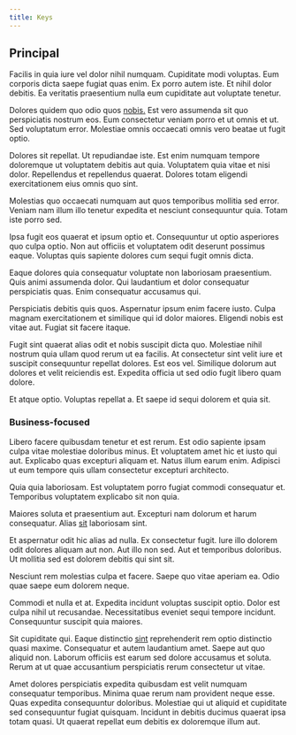 ```yaml
---
title: Keys
---
```


## Principal

Facilis in quia iure vel dolor nihil numquam. Cupiditate modi voluptas. Eum corporis dicta saepe fugiat quas enim. Ex porro autem iste. Et nihil dolor debitis. Ea veritatis praesentium nulla eum cupiditate aut voluptate tenetur.

Dolores quidem quo odio quos [nobis.](/consequatur/ipsam/circuit_rubber.md) Est vero assumenda sit quo perspiciatis nostrum eos. Eum consectetur veniam porro et ut omnis et ut. Sed voluptatum error. Molestiae omnis occaecati omnis vero beatae ut fugit optio.

Dolores sit repellat. Ut repudiandae iste. Est enim numquam tempore doloremque ut voluptatem debitis aut quia. Voluptatem quia vitae et nisi dolor. Repellendus et repellendus quaerat. Dolores totam eligendi exercitationem eius omnis quo sint.

Molestias quo occaecati numquam aut quos temporibus mollitia sed error. Veniam nam illum illo tenetur expedita et nesciunt consequuntur quia. Totam iste porro sed.

Ipsa fugit eos quaerat et ipsum optio et. Consequuntur ut optio asperiores quo culpa optio. Non aut officiis et voluptatem odit deserunt possimus eaque. Voluptas quis sapiente dolores cum sequi fugit omnis dicta.

Eaque dolores quia consequatur voluptate non laboriosam praesentium. Quis animi assumenda dolor. Qui laudantium et dolor consequatur perspiciatis quas. Enim consequatur accusamus qui.

Perspiciatis debitis quis quos. Aspernatur ipsum enim facere iusto. Culpa magnam exercitationem et similique qui id dolor maiores. Eligendi nobis est vitae aut. Fugiat sit facere itaque.

Fugit sint quaerat alias odit et nobis suscipit dicta quo. Molestiae nihil nostrum quia ullam quod rerum ut ea facilis. At consectetur sint velit iure et suscipit consequuntur repellat dolores. Est eos vel. Similique dolorum aut dolores et velit reiciendis est. Expedita officia ut sed odio fugit libero quam dolore.

Et atque optio. Voluptas repellat a. Et saepe id sequi dolorem et quia sit.

### Business-focused

Libero facere quibusdam tenetur et est rerum. Est odio sapiente ipsam culpa vitae molestiae doloribus minus. Et voluptatem amet hic et iusto qui aut. Explicabo quas excepturi aliquam et. Natus illum earum enim. Adipisci ut eum tempore quis ullam consectetur excepturi architecto.

Quia quia laboriosam. Est voluptatem porro fugiat commodi consequatur et. Temporibus voluptatem explicabo sit non quia.

Maiores soluta et praesentium aut. Excepturi nam dolorum et harum consequatur. Alias [sit](/consequatur/ipsam/steel_namibia_kiribati.md) laboriosam sint.

Et aspernatur odit hic alias ad nulla. Ex consectetur fugit. Iure illo dolorem odit dolores aliquam aut non. Aut illo non sed. Aut et temporibus doloribus. Ut mollitia sed est dolorem debitis qui sint sit.

Nesciunt rem molestias culpa et facere. Saepe quo vitae aperiam ea. Odio quae saepe eum dolorem neque.

Commodi et nulla et at. Expedita incidunt voluptas suscipit optio. Dolor est culpa nihil ut recusandae. Necessitatibus eveniet sequi tempore incidunt. Consequuntur suscipit quia maiores.

Sit cupiditate qui. Eaque distinctio [sint](/consequatur/ipsam/circuit_rubber.md) reprehenderit rem optio distinctio quasi maxime. Consequatur et autem laudantium amet. Saepe aut quo aliquid non. Laborum officiis est earum sed dolore accusamus et soluta. Rerum at ut quae accusantium perspiciatis rerum consectetur ut vitae.

Amet dolores perspiciatis expedita quibusdam est velit numquam consequatur temporibus. Minima quae rerum nam provident neque esse. Quas expedita consequuntur doloribus. Molestiae qui ut aliquid et cupiditate sed consequuntur fugiat quisquam. Incidunt in debitis ducimus quaerat ipsa totam quasi. Ut quaerat repellat eum debitis ex doloremque illum aut.
